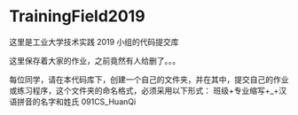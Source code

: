 # TrainingField2019
这里是工业大学技术实践 2019 小组的代码提交库

这里保存着大家的作业，之前竟然有人给删了。。。

每位同学，请在本代码库下，创建一个自己的文件夹，并在其中，提交自己的作业或练习程序，这个文件夹的命名格式，必须采用以下形式：
 班级+专业缩写+_+汉语拼音的名字和姓氏
091CS_HuanQi
